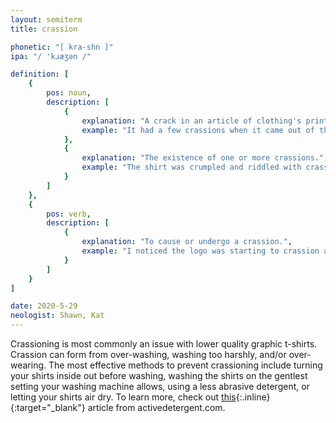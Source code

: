 ```yaml
---
layout: semiterm
title: crassion

phonetic: "[ kra-shn ]"
ipa: "/ 'kɹæʒən /"

definition: [
	{
		pos: noun,
		description: [
			{
				explanation: "A crack in an article of clothing's printed design.",
				example: "It had a few crassions when it came out of the dryer."
			},
			{
				explanation: "The existence of one or more crassions.",
				example: "The shirt was crumpled and riddled with crassion."
			}
		]
	},
	{
		pos: verb,
		description: [
			{
				explanation: "To cause or undergo a crassion.",
				example: "I noticed the logo was starting to crassion at its corners."
			}
		]
	}
]

date: 2020-5-29
neologist: Shawn, Kat
---
```


Crassioning is most commonly an issue with lower quality graphic t-shirts. Crassion can form from over-washing, washing too harshly, and/or over-wearing. The most effective methods to prevent crassioning include turning your shirts inside out before washing, washing the shirts on the gentlest setting your washing machine allows, using a less abrasive detergent, or letting your shirts air dry. To learn more, check out [this](https://activedetergent.com/how-to-prevent-graphic-t-shirts-cracking/){:.inline}{:target="_blank"} article from activedetergent.com.